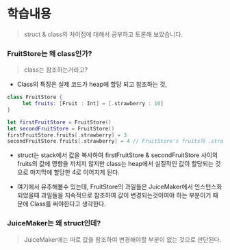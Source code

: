 # 학습내용
> struct & class의 차이점에 대해서 공부하고 토론해 보았습니다. 

### FruitStore는 왜 class인가?
> class는 참조하는거라고?

- Class의 특징은 실제 코드가 heap에 할당 되고 참조하는 것, 
```swift
class FruitStore {
     let fruits: [Fruit : Int] = [.strawberry : 10]    
}

let firstFruitStore = FruitStore() 
let secondFruitStore = FruitStore() 
firstFruitStore.fruits[.strawberry] = 3
secondFruitStore.fruits[.strawberry] = 4 // FruitStore's fruits의 .strawberry key 값을 가지는 value의 값은 최종적으로 4이다.
```
- struct는 stack에서 값을 복사하여 firstFruitStore & secondFruitStore 사이의 fruits의 값에 영향을 끼치지 않지만 class는 heap에서 실질적인 값이 할당되는 것으로 마지막에 할당한 4로 이어지게 된다. 

- 여기에서 유추해볼수 있는데, FruitStore의 과일들은 JuiceMaker에서 인스턴스화 되었을때 과일들을 지속적으로 참조하여 값이 변경되는것이여야 하는 부분이기 때문에 Class를 써야한다고 생각한다.

### JuiceMaker는 왜 struct인데?
> JuiceMaker에는 따로 값을 참조하여 변경해야할 부분이 없는 것으로 판단된다.
